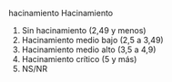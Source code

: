 hacinamiento	Hacinamiento

1. Sin hacinamiento (2,49 y menos)
2. Hacinamiento medio bajo (2,5 a 3,49)
3. Hacinamiento medio alto (3,5 a 4,9)
4. Hacinamiento crítico (5 y más)
9. NS/NR

